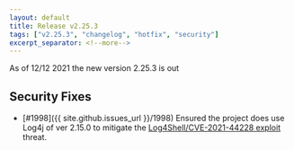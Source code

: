 ```yaml
---
layout: default
title: Release v2.25.3
tags: ["v2.25.3", "changelog", "hotfix", "security"]
excerpt_separator: <!--more-->
---
```


As of 12/12 2021 the new version 2.25.3 is out
<!--more-->


## Security Fixes

- [#1998]({{ site.github.issues_url }}/1998) Ensured the project does use Log4j of ver 2.15.0 to mitigate the [Log4Shell/CVE-2021-44228 exploit](https://en.wikipedia.org/wiki/Log4Shell) threat.
